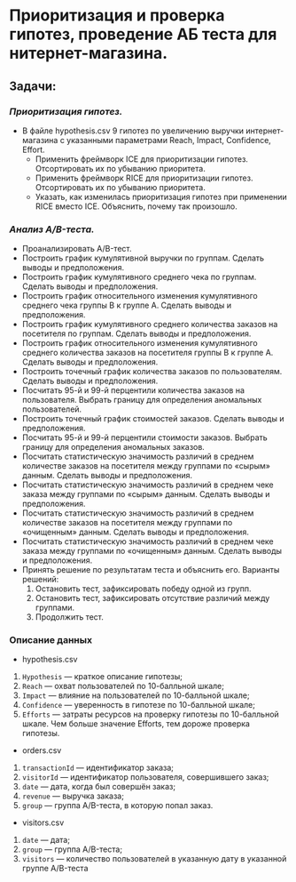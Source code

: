 # Приоритизация и проверка гипотез, проведение АБ теста для нитернет-магазина.
## Задачи:
### *Приоритизация гипотез.*
 - В файле hypothesis.csv 9 гипотез по увеличению выручки интернет-магазина с указанными параметрами Reach, Impact, Confidence, Effort.
    - Применить фреймворк ICE для приоритизации гипотез. Отсортировать их по убыванию приоритета.
    - Применить фреймворк RICE для приоритизации гипотез. Отсортировать их по убыванию приоритета.
    - Указать, как изменилась приоритизация гипотез при применении RICE вместо ICE. Объяснить, почему так произошло.
### *Анализ A/B-теста.*
- Проанализировать A/B-тест.
- Построить график кумулятивной выручки по группам. Сделать выводы и предположения.
- Построить график кумулятивного среднего чека по группам. Сделать выводы и предположения.
- Построить график относительного изменения кумулятивного среднего чека группы B к группе A. Сделать выводы и предположения.
- Построить график кумулятивного среднего количества заказов на посетителя по группам. Сделать выводы и предположения.
- Построить график относительного изменения кумулятивного среднего количества заказов на посетителя группы B к группе A. Сделать выводы и предположения.
- Построить точечный график количества заказов по пользователям. Сделать выводы и предположения.
- Посчитать 95-й и 99-й перцентили количества заказов на пользователя. Выбрать границу для определения аномальных пользователей.
- Построить точечный график стоимостей заказов. Сделать выводы и предположения.
- Посчитать 95-й и 99-й перцентили стоимости заказов. Выбрать границу для определения аномальных заказов.
- Посчитать статистическую значимость различий в среднем количестве заказов на посетителя между группами по «сырым» данным. Сделать выводы и предположения.
- Посчитать статистическую значимость различий в среднем чеке заказа между группами по «сырым» данным. Сделать выводы и предположения.
- Посчитать статистическую значимость различий в среднем количестве заказов на посетителя между группами по «очищенным» данным. Сделать выводы и предположения.
- Посчитать статистическую значимость различий в среднем чеке заказа между группами по «очищенным» данным. Сделать выводы и предположения.
- Принять решение по результатам теста и объяснить его. Варианты решений:
    1. Остановить тест, зафиксировать победу одной из групп.
    2. Остановить тест, зафиксировать отсутствие различий между группами.
    3. Продолжить тест.
### Описание данных

 - hypothesis.csv
  1. `Hypothesis` — краткое описание гипотезы;
  2. `Reach` — охват пользователей по 10-балльной шкале;
  3. `Impact` — влияние на пользователей по 10-балльной шкале;
  4. `Confidence` — уверенность в гипотезе по 10-балльной шкале;
  5. `Efforts` — затраты ресурсов на проверку гипотезы по 10-балльной шкале. Чем больше значение Efforts, тем дороже проверка гипотезы.

 - orders.csv
  1. `transactionId` — идентификатор заказа;
  2. `visitorId` — идентификатор пользователя, совершившего заказ;
  3. `date` — дата, когда был совершён заказ;
  4. `revenue` — выручка заказа;
  5. `group` — группа A/B-теста, в которую попал заказ.

 - visitors.csv
  1. `date` — дата;
  2. `group` — группа A/B-теста;
  3. `visitors` — количество пользователей в указанную дату в указанной группе A/B-теста
